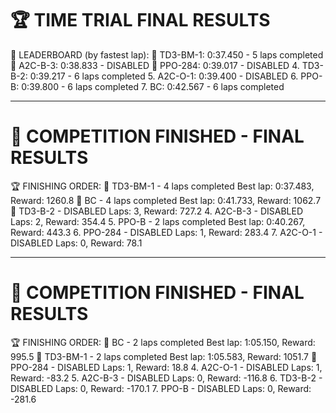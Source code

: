 🏆 TIME TRIAL FINAL RESULTS
============================================================

🥇 LEADERBOARD (by fastest lap):
   🥇 TD3-BM-1: 0:37.450 - 5 laps completed
   🥈 A2C-B-3: 0:38.833 - DISABLED
   🥉 PPO-284: 0:39.017 - DISABLED
   4. TD3-B-2: 0:39.217 - 6 laps completed
   5. A2C-O-1: 0:39.400 - DISABLED
   6. PPO-B: 0:39.800 - 6 laps completed
   7. BC: 0:42.567 - 6 laps completed

************************************************************

🏁 COMPETITION FINISHED - FINAL RESULTS
============================================================
🏆 FINISHING ORDER:
   🥇 TD3-BM-1 - 4 laps completed
      Best lap: 0:37.483, Reward: 1260.8
   🥈 BC - 4 laps completed
      Best lap: 0:41.733, Reward: 1062.7
   🥉 TD3-B-2 - DISABLED
      Laps: 3, Reward: 727.2
   4. A2C-B-3 - DISABLED
      Laps: 2, Reward: 354.4
   5. PPO-B - 2 laps completed
      Best lap: 0:40.267, Reward: 443.3
   6. PPO-284 - DISABLED
      Laps: 1, Reward: 283.4
   7. A2C-O-1 - DISABLED
      Laps: 0, Reward: 78.1

************************************************************

🏁 COMPETITION FINISHED - FINAL RESULTS
============================================================
🏆 FINISHING ORDER:
   🥇 BC - 2 laps completed
      Best lap: 1:05.150, Reward: 995.5
   🥈 TD3-BM-1 - 2 laps completed
      Best lap: 1:05.583, Reward: 1051.7
   🥉 PPO-284 - DISABLED
      Laps: 1, Reward: 18.8
   4. A2C-O-1 - DISABLED
      Laps: 1, Reward: -83.2
   5. A2C-B-3 - DISABLED
      Laps: 0, Reward: -116.8
   6. TD3-B-2 - DISABLED
      Laps: 0, Reward: -170.1
   7. PPO-B - DISABLED
      Laps: 0, Reward: -281.6